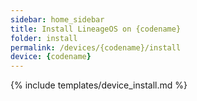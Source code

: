 ```yaml
---
sidebar: home_sidebar
title: Install LineageOS on {codename}
folder: install
permalink: /devices/{codename}/install
device: {codename}
---
```

{% include templates/device_install.md %}
